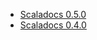 * [Scaladocs 0.5.0](https://humgenprojects.lumc.nl/sasc/scaladocs/v0.5.0#nl.lumc.sasc.biopet.package)
* [Scaladocs 0.4.0](https://humgenprojects.lumc.nl/sasc/scaladocs/v0.4.0#nl.lumc.sasc.biopet.package)
